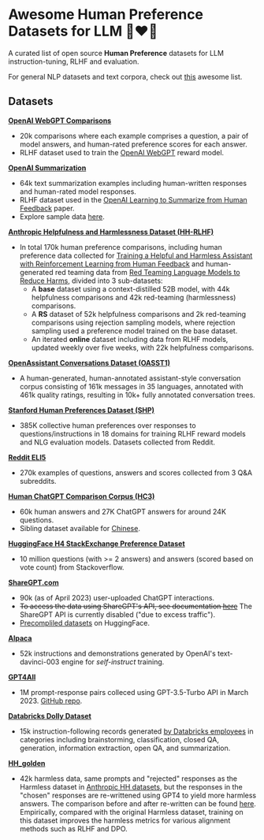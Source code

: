 # Awesome Human Preference Datasets for LLM 🧑❤️🤖
A curated list of open source **Human Preference** datasets for LLM instruction-tuning, RLHF and evaluation.

For general NLP datasets and text corpora, check out [this](https://github.com/niderhoff/nlp-datasets) awesome list.


## Datasets
[**OpenAI WebGPT Comparisons**](https://huggingface.co/datasets/openai/webgpt_comparisons)
- 20k comparisons where each example comprises a question, a pair of model answers, and human-rated preference scores for each answer. 
- RLHF dataset used to train the [OpenAI WebGPT](https://arxiv.org/abs/2112.09332) reward model.

[**OpenAI Summarization**](https://huggingface.co/datasets/openai/summarize_from_feedback)
- 64k text summarization examples including human-written responses and human-rated model responses. 
- RLHF dataset used in the [OpenAI Learning to Summarize from Human Feedback](https://arxiv.org/abs/2009.01325) paper.
- Explore sample data [here](https://openaipublic.blob.core.windows.net/summarize-from-feedback/website/index.html#/tldr_comparisons).

[**Anthropic Helpfulness and Harmlessness Dataset (HH-RLHF)**](https://huggingface.co/datasets/Anthropic/hh-rlhf) 
- In total 170k human preference comparisons, including human preference data collected for [Training a Helpful and Harmless Assistant with Reinforcement Learning from Human Feedback](https://arxiv.org/pdf/2204.05862.pdf) and human-generated red teaming data from [Red Teaming Language Models to Reduce Harms](https://arxiv.org/abs/2209.07858), divided into 3 sub-datasets:
    - A **base** dataset using a context-distilled 52B model, with 44k helpfulness comparisons and 42k red-teaming (harmlessness) comparisons.
    - A **RS** dataset of 52k helpfulness comparisons and 2k red-teaming comparisons using rejection sampling models, where rejection sampling used a preference model trained on the base dataset.
    - An iterated **online** dataset including data from RLHF models, updated weekly over five weeks, with 22k helpfulness comparisons.

[**OpenAssistant Conversations Dataset (OASST1)**](https://huggingface.co/datasets/OpenAssistant/oasst1)
- A human-generated, human-annotated assistant-style conversation corpus consisting of 161k messages in 35 languages, annotated with 461k quality ratings, resulting in 10k+ fully annotated conversation trees. 

[**Stanford Human Preferences Dataset (SHP)**](https://huggingface.co/datasets/stanfordnlp/SHP) 
- 385K collective human preferences over responses to questions/instructions in 18 domains for training RLHF reward models and NLG evaluation models. Datasets collected from Reddit.

[**Reddit ELI5**](https://huggingface.co/datasets/eli5)
- 270k examples of questions, answers and scores collected from 3 Q&A subreddits.

[**Human ChatGPT Comparison Corpus (HC3)**](https://huggingface.co/datasets/Hello-SimpleAI/HC3)
- 60k human answers and 27K ChatGPT answers for around 24K questions.
- Sibling dataset available for [Chinese](https://huggingface.co/datasets/Hello-SimpleAI/HC3-Chinese).

[**HuggingFace H4 StackExchange Preference Dataset**](https://huggingface.co/datasets/HuggingFaceH4/stack-exchange-preferences)
- 10 million questions (with >= 2 answers) and answers (scored based on vote count) from Stackoverflow. 

[**ShareGPT.com**](https://sharegpt.com/)
- 90k (as of April 2023) user-uploaded ChatGPT interactions.
- ~~To access the data using ShareGPT's API, see documentation [here](https://github.com/domeccleston/sharegpt#rest-api)~~ The ShareGPT API is currently disabled ("due to excess traffic"). 
- [Precompliled datasets](https://huggingface.co/datasets?sort=downloads&search=sharegpt) on HuggingFace.

[**Alpaca**](https://huggingface.co/datasets/tatsu-lab/alpaca)
- 52k instructions and demonstrations generated by OpenAI's text-davinci-003 engine for _self-instruct_ training.

[**GPT4All**](https://huggingface.co/datasets/nomic-ai/gpt4all_prompt_generations)
- 1M prompt-response pairs colleced using GPT-3.5-Turbo API in March 2023. [GitHub repo](https://github.com/nomic-ai/gpt4all).

[**Databricks Dolly Dataset**](https://huggingface.co/datasets/databricks/databricks-dolly-15k)
- 15k instruction-following records generated [by Databricks employees](https://www.databricks.com/blog/2023/04/12/dolly-first-open-commercially-viable-instruction-tuned-llm) in categories including brainstorming, classification, closed QA, generation, information extraction, open QA, and summarization.

[**HH_golden**](https://huggingface.co/datasets/Unified-Language-Model-Alignment/Anthropic_HH_Golden)
- 42k harmless data, same prompts and "rejected" responses as the Harmless dataset in [Anthropic HH datasets](https://huggingface.co/datasets/Anthropic/hh-rlhf), but the responses in the "chosen" responses are re-writtened using GPT4 to yield more harmless answers. The comparison before and after re-written can be found [here](https://huggingface.co/datasets/Unified-Language-Model-Alignment/Anthropic_HH_Golden). Empirically, compared with the original Harmless dataset, training on this dataset improves the harmless metrics for various alignment methods such as RLHF and DPO.
